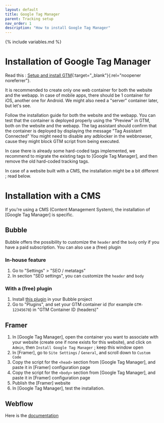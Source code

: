 ```yaml
---
layout: default
title: Google Tag Manager
parent: Tracking setup
nav_order: 1
description: "How to install Google Tag Manager"
---
```

{% include variables.md %}

# Installation of Google Tag Manager

Read this : [Setup and install GTM](https://support.google.com/tagmanager/answer/6103696){:target="_blank"}{:rel="noopener noreferrer"}.

It is recommended to create only one web container for both the website and the webapp.
In case of mobile apps, there should be 1 container for iOS, another one for Android.
We might also need a "server" container later, but let's see.

Follow the installation guide for both the website and the webapp.
You can test that the container is deployed properly using the "Preview" in GTM, both on the website and the webapp. The tag assistant should confirm that the container is deployed by displaying the message "Tag Assistant Connected" 
You might need to disable any adblocker in the webbrowser, cause they might block GTM script from being executed.

In case there is already some hard-coded tags implemented, we recommend to migrate the existing tags to [Google Tag Manager], and then remove the old hard-coded tracking tags.

In case of a website built with a CMS, the installation might be a bit different ; read below.

# Installation with a CMS

If you're using a CMS (Content Management System), the installation of [Google Tag Manager] is specific.

## Bubble

Bubble offers the possibility to customize the ``header`` and the ``body`` only if you have a paid subscription. You can also use a (free) plugin

### In-house feature

1. Go to "Settings" > "SEO / metatags"
2. In section "SEO settings", you can customize the ``header`` and ``body``

### With a (free) plugin

1. Install [this plugin](https://bubble.io/plugin/google-tag-manager-1591196268063x958661259682644000) in your Bubble project
2. Go to "Plugins", and set your GTM container id (for example ``GTM-12345678``) in "GTM Container ID (headers)"

## Framer

1. In [Google Tag Manager], open the container you want to associate with your website (create one if none exists for this website), and click on ``Admin``, then ``Install Google Tag Manager`` ; keep this window open
2. In [Framer], go to ``Site Settings`` / ``General``, and scroll down to ``Custom Code``
3. Copy the script for the ``<head>`` section from [Google Tag Manager], and paste it in [Framer] configuration page
4. Copy the script for the ``<body>`` section from [Google Tag Manager], and paste it in [Framer] configuration page
5. Publish the [Framer] website
6. In [Google Tag Manager], test the installation.

## Webflow

Here is the [documentation](https://webflow.com/blog/integrating-google-tag-manager-with-google-analytics-in-webflow)

